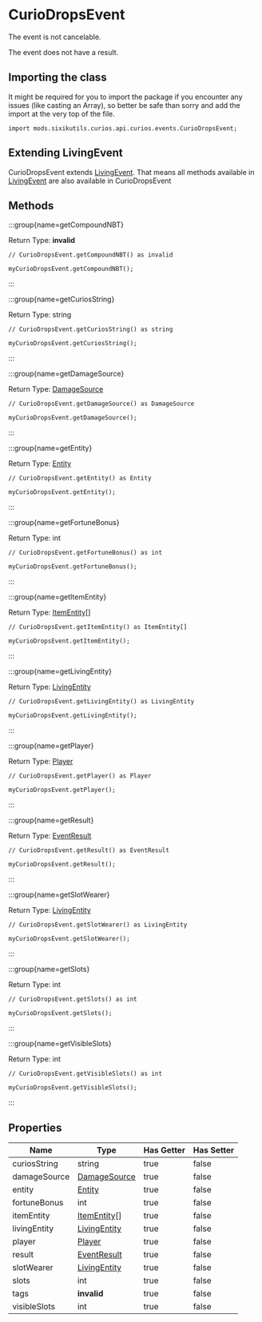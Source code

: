 # CurioDropsEvent

The event is not cancelable.

The event does not have a result.

## Importing the class

It might be required for you to import the package if you encounter any issues (like casting an Array), so better be safe than sorry and add the import at the very top of the file.
```zenscript
import mods.sixikutils.curios.api.curios.events.CurioDropsEvent;
```


## Extending LivingEvent

CurioDropsEvent extends [LivingEvent](/forge/api/event/entity/LivingEvent). That means all methods available in [LivingEvent](/forge/api/event/entity/LivingEvent) are also available in CurioDropsEvent

## Methods

:::group{name=getCompoundNBT}

Return Type: **invalid**

```zenscript
// CurioDropsEvent.getCompoundNBT() as invalid

myCurioDropsEvent.getCompoundNBT();
```

:::

:::group{name=getCuriosString}

Return Type: string

```zenscript
// CurioDropsEvent.getCuriosString() as string

myCurioDropsEvent.getCuriosString();
```

:::

:::group{name=getDamageSource}

Return Type: [DamageSource](/vanilla/api/world/DamageSource)

```zenscript
// CurioDropsEvent.getDamageSource() as DamageSource

myCurioDropsEvent.getDamageSource();
```

:::

:::group{name=getEntity}

Return Type: [Entity](/vanilla/api/entity/Entity)

```zenscript
// CurioDropsEvent.getEntity() as Entity

myCurioDropsEvent.getEntity();
```

:::

:::group{name=getFortuneBonus}

Return Type: int

```zenscript
// CurioDropsEvent.getFortuneBonus() as int

myCurioDropsEvent.getFortuneBonus();
```

:::

:::group{name=getItemEntity}

Return Type: [ItemEntity](/vanilla/api/entity/type/item/ItemEntity)[]

```zenscript
// CurioDropsEvent.getItemEntity() as ItemEntity[]

myCurioDropsEvent.getItemEntity();
```

:::

:::group{name=getLivingEntity}

Return Type: [LivingEntity](/vanilla/api/entity/LivingEntity)

```zenscript
// CurioDropsEvent.getLivingEntity() as LivingEntity

myCurioDropsEvent.getLivingEntity();
```

:::

:::group{name=getPlayer}

Return Type: [Player](/vanilla/api/entity/type/player/Player)

```zenscript
// CurioDropsEvent.getPlayer() as Player

myCurioDropsEvent.getPlayer();
```

:::

:::group{name=getResult}

Return Type: [EventResult](/forge/api/event/EventResult)

```zenscript
// CurioDropsEvent.getResult() as EventResult

myCurioDropsEvent.getResult();
```

:::

:::group{name=getSlotWearer}

Return Type: [LivingEntity](/vanilla/api/entity/LivingEntity)

```zenscript
// CurioDropsEvent.getSlotWearer() as LivingEntity

myCurioDropsEvent.getSlotWearer();
```

:::

:::group{name=getSlots}

Return Type: int

```zenscript
// CurioDropsEvent.getSlots() as int

myCurioDropsEvent.getSlots();
```

:::

:::group{name=getVisibleSlots}

Return Type: int

```zenscript
// CurioDropsEvent.getVisibleSlots() as int

myCurioDropsEvent.getVisibleSlots();
```

:::


## Properties

|     Name     |                           Type                           | Has Getter | Has Setter |
|--------------|----------------------------------------------------------|------------|------------|
| curiosString | string                                                   | true       | false      |
| damageSource | [DamageSource](/vanilla/api/world/DamageSource)          | true       | false      |
| entity       | [Entity](/vanilla/api/entity/Entity)                     | true       | false      |
| fortuneBonus | int                                                      | true       | false      |
| itemEntity   | [ItemEntity](/vanilla/api/entity/type/item/ItemEntity)[] | true       | false      |
| livingEntity | [LivingEntity](/vanilla/api/entity/LivingEntity)         | true       | false      |
| player       | [Player](/vanilla/api/entity/type/player/Player)         | true       | false      |
| result       | [EventResult](/forge/api/event/EventResult)              | true       | false      |
| slotWearer   | [LivingEntity](/vanilla/api/entity/LivingEntity)         | true       | false      |
| slots        | int                                                      | true       | false      |
| tags         | **invalid**                                              | true       | false      |
| visibleSlots | int                                                      | true       | false      |

